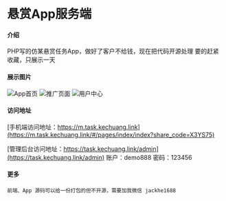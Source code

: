 # 悬赏App服务端

#### 介绍
PHP写的仿某悬赏任务App，做好了客户不给钱，现在把代码开源处理 要的赶紧收藏，只展示一天

#### 展示图片
![App首页](https://images.gitee.com/uploads/images/2020/1215/174924_121188a3_5096724.png "屏幕快照 2020-12-15 下午5.48.17.png")
![推广页面](https://images.gitee.com/uploads/images/2020/1215/175012_02039f9a_5096724.png "屏幕快照 2020-12-15 下午5.48.49.png")
![用户中心](https://images.gitee.com/uploads/images/2020/1215/175030_cb30f029_5096724.png "屏幕快照 2020-12-15 下午5.49.09.png")

#### 访问地址

[手机端访问地址：https://m.task.kechuang.link](https://m.task.kechuang.link/#/pages/index/index?share_code=X3YS75)

[管理后台访问地址：https://task.kechuang.link/admin](https://task.kechuang.link/admin) 账户：demo888 密码：123456


#### 更多

    前端、App 源码可以给一份打包的但不开源，需要加我微信 jackhe1688